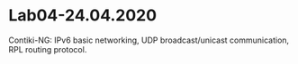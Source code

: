# Lab04-24.04.2020
Contiki-NG: IPv6 basic networking, UDP broadcast/unicast communication, RPL routing protocol.
